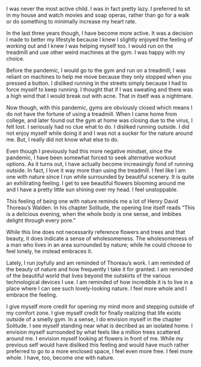 I was never the most active child. I was in fact pretty lazy. I preferred to sit in my house and watch movies and soap operas, rather than go for a walk or do something to minimally increase my heart rate. 

In the last three years though, I have become more active. It was a decision I made to better my lifestyle because I knew I slightly enjoyed the feeling of working out and I knew I was helping myself too. I would run on the treadmill and use other weird machines at the gym. I was happy with my choice.

Before the pandemic, I would go to the gym and run on a treadmill; I was reliant on machines to help me move because they only stopped when you pressed a button. I disliked running in the streets simply because I had to force myself to keep running. I thought that if I was sweating and there was a high wind that I would break out with acne. That in itself was a nightmare.

Now though, with this pandemic, gyms are obviously closed which means I do not have the fortune of using a treadmill. When I came home from college, and later found out the gym at home was closing due to the virus, I felt lost. I seriously had no clue what to do. I disliked running outside. I did not enjoy myself while doing it and I was not a sucker for the nature around me. But, I really did not know what else to do. 

Even though I previously had this more negative mindset, since the pandemic, I have been somewhat forced to seek alternative workout options. As it turns out, I have actually become increasingly fond of running outside. In fact, I love it way more than using the treadmill. I feel like I am one with nature since I run while surrounded by beautiful scenery. It is quite an exhilirating feeling. I get to see beautiful flowers blooming around me and I have a pretty little sun shining over my head. I feel unstoppable.

This feeling of being one with nature reminds me a lot of Henry David Thoreau’s Walden. In his chapter Solitude, the opening line itself reads “This is a delicious evening, when the whole body is one sense, and imbibes delight through every pore.” 

While this line does not necessarily reference flowers and trees and that beauty, it does indicate a sense of wholesomeness. The wholesomeness of a man who lives in an area surrounded by nature; while he could choose to feel lonely, he instead embraces it. 

Lately, I run joyfully and am reminded of Thoreau’s work. I am reminded of the beauty of nature and how frequently I take it for granted. I am reminded of the beautiful world that lives beyond the outskirts of the various technological devices I use. I am reminded of how incredible it is to live in a place where I can see such lovely-looking nature. I feel more whole and I embrace the feeling.

I give myself more credit for opening my mind more and stepping outside of my comfort zone. I give myself credit for finally realizing that life exists outside of a smelly gym. 
In a sense, I do envision myself in the chapter Solitude. I see myself standing near what is decribed as an isolated home. I envision myself surrounded by what feels like a million trees scattered around me. I envision myself looking at flowers in front of me. While my previous self would have disliked this feeling and would have much rather preferred to go to a more enclosed space, I feel even more free. I feel more whole. I have, too, become one with nature.
